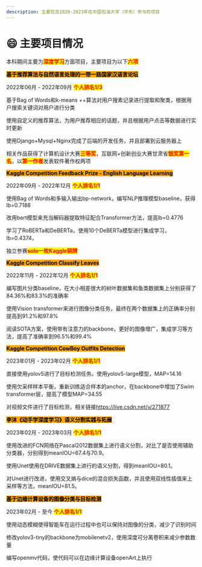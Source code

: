 ```yaml
---
description: 主要包含2020-2023年在中国石油大学（华东）参与的项目
---
```


# 😄 主要项目情况

本科期间主要为<mark style="color:red;">**深度学习**</mark>方面项目，主要项目为以下<mark style="color:red;">**六项**</mark>

<mark style="background-color:orange;">**基于推荐算法与自然语言处理的一带一路国家汉语言论坛**</mark>&#x20;

2022年06月 - 2022年09月 <mark style="color:red;">**个人排名1/3**</mark>

基于Bag of Words和k-means ++算法对用户搜素记录进行提取和聚类，根据用户搜索关键词对用户进行分类&#x20;

使用自定义的推荐算法，为用户推荐相应的话题，并且根据用户点击等数据进行实时更新&#x20;

使用Django+Mysql+Nginx完成了后端的开发任务，并且部署到云服务器上&#x20;

相关作品获得了计算机设计大赛<mark style="color:red;">**三等奖**</mark>，互联网+创新创业大赛甘肃省<mark style="color:red;">**银奖第一名**</mark>，以<mark style="color:red;">**第一作者**</mark>发表软件著作权两项&#x20;

<mark style="background-color:orange;">**Kaggle Competition Feedback Prize - English Language Learning**</mark>&#x20;

2022年09月 - 2022年12月 <mark style="color:red;">**个人排名1/1**</mark>

使用Bag of Words和多输入输出bp-network，编写NLP推理模型baseline，获得lb=0.7188&#x20;

改用bert模型来充当解码器提取特征配合Transformer方法，提高lb=0.4776&#x20;

学习了RoBERTa和DeBERTa，使用10个DeBERTa模型进行集成学习，lb=0.4374，

独立参赛<mark style="color:red;">**solo一枚Kaggle铜牌**</mark>

<mark style="background-color:orange;">**Kaggle Competition Classify Leaves**</mark>&#x20;

2022年11月 - 2022年12月 <mark style="color:red;">**个人排名1/1**</mark>&#x20;

编写图片分类baseline，在大小相差很大的树叶数据集和鱼类数据集上分别获得了84.36%和83.3%的准确率

使用Vision transformer来进行图像分类任务，最终在两个数据集上的正确率分别提高到91.2%和97.8%

&#x20;阅读SOTA方案，使用带有注意力的backbone，更好的图像增广，集成学习等方法，提高了准确率到96.5%和99.4%

<mark style="background-color:orange;">**Kaggle Competition CowBoy Outfits Detection**</mark>&#x20;

2023年01月 - 2023年02月 <mark style="color:red;">**个人排名1/1**</mark>

直接使用yolov5进行了目标检测任务。使用yolov5-large模型，MAP=14.16&#x20;

使用欠采样样本平衡，重新训练适合样本的anchor，在backbone中增加了Swim transformer层，提高了模型MAP=34.55&#x20;

对视频文件进行了目标检测，相关链接[https://live.csdn.net/v/271877 ](https://live.csdn.net/v/271877)

<mark style="background-color:orange;">**李沐《动手学深度学习》语义分割实践与拓展**</mark>&#x20;

2023年02月 - 2023年03月 <mark style="color:red;">**个人排名1/1**</mark>

使用改进的FCN网络在Pascal2012数据集上进行语义分割，对比了是否使用辅助分类器，分别得到meanIOU=67.4与70.9。&#x20;

使用Unet使用在DRIVE数据集上进行的语义分割，得到meanIOU=80.1。&#x20;

对Unet进行改进，使用交叉熵与dice的混合损失函数，并且使用双线性插值来上采样等方法，meanIOU=81.5。&#x20;

<mark style="background-color:orange;">**基于边缘计算设备的图像分类与目标检测**</mark>&#x20;

2023年02月 - 至今  <mark style="color:red;">**个人排名1/1**</mark>

使用动态模糊使得智能车在运行过程中也可以保持对图像的分类，减少了识别时间&#x20;

修改yolov3-tiny的backbone为mobilenetv2，使用深度可分离卷积来减少参数数量&#x20;

编写openmv代码，使代码可以在边缘计算设备openArt上执行
